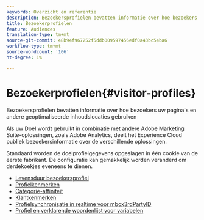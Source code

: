 ```yaml
---
keywords: Overzicht en referentie
description: Bezoekersprofielen bevatten informatie over hoe bezoekers uw pagina's en andere geoptimaliseerde inhoudslocaties gebruiken
title: Bezoekerprofielen
feature: Audiences
translation-type: tm+mt
source-git-commit: 48b94f967252f5ddb009597456edf0a43bc54ba6
workflow-type: tm+mt
source-wordcount: '106'
ht-degree: 1%

---
```



# Bezoekerprofielen{#visitor-profiles}

Bezoekersprofielen bevatten informatie over hoe bezoekers uw pagina&#39;s en andere geoptimaliseerde inhoudslocaties gebruiken

Als uw Doel wordt gebruikt in combinatie met andere Adobe Marketing Suite-oplossingen, zoals Adobe Analytics, deelt het Experience Cloud publiek bezoekersinformatie over de verschillende oplossingen.

Standaard worden de doelprofielgegevens opgeslagen in één cookie van de eerste fabrikant. De configuratie kan gemakkelijk worden veranderd om derdekoekjes eveneens te dienen.

- [Levensduur bezoekersprofiel](visitor-profile-lifetime.md)
- [Profielkenmerken](profile-parameters.md)
- [Categorie-affiniteit](category-affinity.md)
- [Klantkenmerken](working-with-customer-attributes.md)
- [Profielsynchronisatie in realtime voor mbox3rdPartyID](3rd-party-id.md)
- [Profiel en verklarende woordenlijst voor variabelen](variables-profiles-parameters-methods.md)
